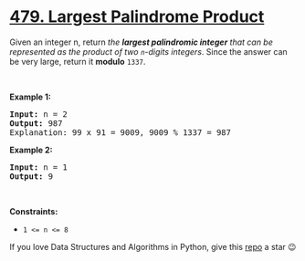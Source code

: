 # [479. Largest Palindrome Product][title]

<p>Given an integer n, return <em>the <strong>largest palindromic integer</strong> that can be represented as the product of two <code>n</code>-digits integers</em>. Since the answer can be very large, return it <strong>modulo</strong> <code>1337</code>.</p>
<p> </p>
<p><strong>Example 1:</strong></p>
<pre><strong>Input:</strong> n = 2
<strong>Output:</strong> 987
Explanation: 99 x 91 = 9009, 9009 % 1337 = 987
</pre>
<p><strong>Example 2:</strong></p>
<pre><strong>Input:</strong> n = 1
<strong>Output:</strong> 9
</pre>
<p> </p>
<p><strong>Constraints:</strong></p>
<ul>
<li><code>1 &lt;= n &lt;= 8</code></li>
</ul>


If you love Data Structures and Algorithms in Python, give this [repo][me] a star :wink:

[title]: https://leetcode.com/problems/largest-palindrome-product
[me]: https://github.com/bumblebee211196/awesome-python-leetcode